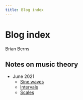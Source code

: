 ```yaml
---
title: Blog index
---
```

# Blog index

Brian Berns

## Notes on music theory

* June 2021
  * [Sine waves](SineWaves.html)
  * [Intervals](Intervals.html)
  * [Scales](Scales.html)
